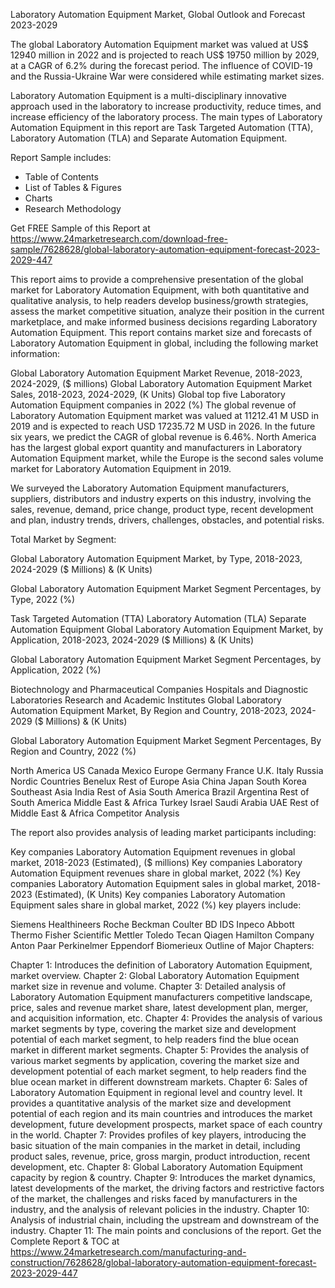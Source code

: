 Laboratory Automation Equipment Market, Global Outlook and Forecast 2023-2029

The global Laboratory Automation Equipment market was valued at US$ 12940 million in 2022 and is projected to reach US$ 19750 million by 2029, at a CAGR of 6.2% during the forecast period. The influence of COVID-19 and the Russia-Ukraine War were considered while estimating market sizes.

Laboratory Automation Equipment is a multi-disciplinary innovative approach used in the laboratory to increase productivity, reduce times, and increase efficiency of the laboratory process. The main types of Laboratory Automation Equipment in this report are Task Targeted Automation (TTA), Laboratory Automation (TLA) and Separate Automation Equipment.

Report Sample includes:
- Table of Contents
- List of Tables & Figures
- Charts
- Research Methodology

Get FREE Sample of this Report at https://www.24marketresearch.com/download-free-sample/7628628/global-laboratory-automation-equipment-forecast-2023-2029-447

This report aims to provide a comprehensive presentation of the global market for Laboratory Automation Equipment, with both quantitative and qualitative analysis, to help readers develop business/growth strategies, assess the market competitive situation, analyze their position in the current marketplace, and make informed business decisions regarding Laboratory Automation Equipment. This report contains market size and forecasts of Laboratory Automation Equipment in global, including the following market information:

Global Laboratory Automation Equipment Market Revenue, 2018-2023, 2024-2029, ($ millions)
Global Laboratory Automation Equipment Market Sales, 2018-2023, 2024-2029, (K Units)
Global top five Laboratory Automation Equipment companies in 2022 (%)
The global revenue of Laboratory Automation Equipment market was valued at 11212.41 M USD in 2019 and is expected to reach USD 17235.72 M USD in 2026. In the future six years, we predict the CAGR of global revenue is 6.46%. North America has the largest global export quantity and manufacturers in Laboratory Automation Equipment market, while the Europe is the second sales volume market for Laboratory Automation Equipment in 2019.

We surveyed the Laboratory Automation Equipment manufacturers, suppliers, distributors and industry experts on this industry, involving the sales, revenue, demand, price change, product type, recent development and plan, industry trends, drivers, challenges, obstacles, and potential risks.

Total Market by Segment:

Global Laboratory Automation Equipment Market, by Type, 2018-2023, 2024-2029 ($ Millions) & (K Units)

Global Laboratory Automation Equipment Market Segment Percentages, by Type, 2022 (%)

Task Targeted Automation (TTA)
Laboratory Automation (TLA)
Separate Automation Equipment
Global Laboratory Automation Equipment Market, by Application, 2018-2023, 2024-2029 ($ Millions) & (K Units)

Global Laboratory Automation Equipment Market Segment Percentages, by Application, 2022 (%)

Biotechnology and Pharmaceutical Companies
Hospitals and Diagnostic Laboratories
Research and Academic Institutes
Global Laboratory Automation Equipment Market, By Region and Country, 2018-2023, 2024-2029 ($ Millions) & (K Units)

Global Laboratory Automation Equipment Market Segment Percentages, By Region and Country, 2022 (%)

North America
US
Canada
Mexico
Europe
Germany
France
U.K.
Italy
Russia
Nordic Countries
Benelux
Rest of Europe
Asia
China
Japan
South Korea
Southeast Asia
India
Rest of Asia
South America
Brazil
Argentina
Rest of South America
Middle East & Africa
Turkey
Israel
Saudi Arabia
UAE
Rest of Middle East & Africa
Competitor Analysis

The report also provides analysis of leading market participants including:

Key companies Laboratory Automation Equipment revenues in global market, 2018-2023 (Estimated), ($ millions)
Key companies Laboratory Automation Equipment revenues share in global market, 2022 (%)
Key companies Laboratory Automation Equipment sales in global market, 2018-2023 (Estimated), (K Units)
Key companies Laboratory Automation Equipment sales share in global market, 2022 (%)
key players include:

Siemens Healthineers
Roche
Beckman Coulter
BD
IDS
Inpeco
Abbott
Thermo Fisher Scientific
Mettler Toledo
Tecan
Qiagen
Hamilton Company
Anton Paar
Perkinelmer
Eppendorf
Biomerieux
Outline of Major Chapters:

Chapter 1: Introduces the definition of Laboratory Automation Equipment, market overview.
Chapter 2: Global Laboratory Automation Equipment market size in revenue and volume.
Chapter 3: Detailed analysis of Laboratory Automation Equipment manufacturers competitive landscape, price, sales and revenue market share, latest development plan, merger, and acquisition information, etc.
Chapter 4: Provides the analysis of various market segments by type, covering the market size and development potential of each market segment, to help readers find the blue ocean market in different market segments.
Chapter 5: Provides the analysis of various market segments by application, covering the market size and development potential of each market segment, to help readers find the blue ocean market in different downstream markets.
Chapter 6: Sales of Laboratory Automation Equipment in regional level and country level. It provides a quantitative analysis of the market size and development potential of each region and its main countries and introduces the market development, future development prospects, market space of each country in the world.
Chapter 7: Provides profiles of key players, introducing the basic situation of the main companies in the market in detail, including product sales, revenue, price, gross margin, product introduction, recent development, etc.
Chapter 8: Global Laboratory Automation Equipment capacity by region & country.
Chapter 9: Introduces the market dynamics, latest developments of the market, the driving factors and restrictive factors of the market, the challenges and risks faced by manufacturers in the industry, and the analysis of relevant policies in the industry.
Chapter 10: Analysis of industrial chain, including the upstream and downstream of the industry.
Chapter 11: The main points and conclusions of the report.
Get the Complete Report & TOC at https://www.24marketresearch.com/manufacturing-and-construction/7628628/global-laboratory-automation-equipment-forecast-2023-2029-447
